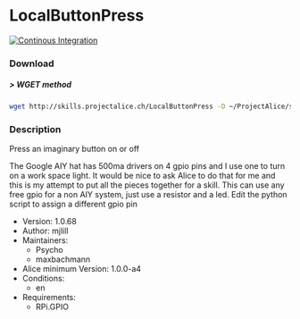 # LocalButtonPress

[![Continous Integration](https://gitlab.com/project-alice-assistant/skills/skill_LocalButtonPress/badges/master/pipeline.svg)](https://gitlab.com/project-alice-assistant/skills/skill_LocalButtonPress/pipelines/latest)

### Download

##### > WGET method
```bash
wget http://skills.projectalice.ch/LocalButtonPress -O ~/ProjectAlice/system/skillInstallTickets/LocalButtonPress.install
```

### Description
Press an imaginary button on or off

 The Google AIY hat has 500ma drivers on 4 gpio pins and I use one to turn on a work space light.
 It would be nice to ask Alice to do that for me and this is my attempt to put all the pieces
 together for a skill. This can use any free gpio for a non AIY system, just use a resistor and a led.
 Edit the python script to assign a different gpio pin


- Version: 1.0.68
- Author: mjlill
- Maintainers:
  - Psycho
  - maxbachmann
- Alice minimum Version: 1.0.0-a4
- Conditions:
  - en
- Requirements:
  - RPi.GPIO

